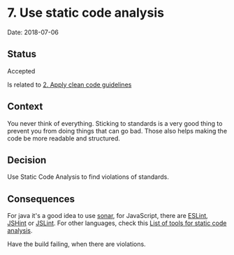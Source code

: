 # 7. Use static code analysis

Date: 2018-07-06

## Status

Accepted

Is related to [2. Apply clean code guidelines](0002-apply-clean-code-guidelines.md)

## Context

You never think of everything. Sticking to standards is a very good
thing to prevent you from doing things that can go bad. Those also
helps making the code be more readable and structured.

## Decision

Use Static Code Analysis to find violations of standards.

## Consequences

For java it's a good idea to use [sonar](https://www.sonarsource.com/),
for JavaScript, there are [ESLint](http://eslint.org/),
[JSHint](http://jshint.com/) or [JSLint](http://jslint.com/). For other
languages, check this
[List of tools for static code analysis](https://en.wikipedia.org/wiki/List_of_tools_for_static_code_analysis).

Have the build failing, when there are violations.
